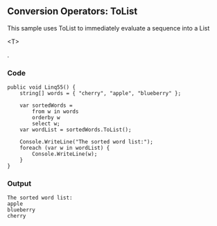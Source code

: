 ## Conversion Operators: ToList ##

This sample uses ToList to immediately evaluate a sequence into a List

&lt;T&gt;

.

### Code ###

```
public void Linq55() {
    string[] words = { "cherry", "apple", "blueberry" };
    
    var sortedWords =
        from w in words
        orderby w
        select w;
    var wordList = sortedWords.ToList();
    
    Console.WriteLine("The sorted word list:");
    foreach (var w in wordList) {
        Console.WriteLine(w);
    }             
}

```

### Output ###

```
The sorted word list:
apple
blueberry
cherry
```
